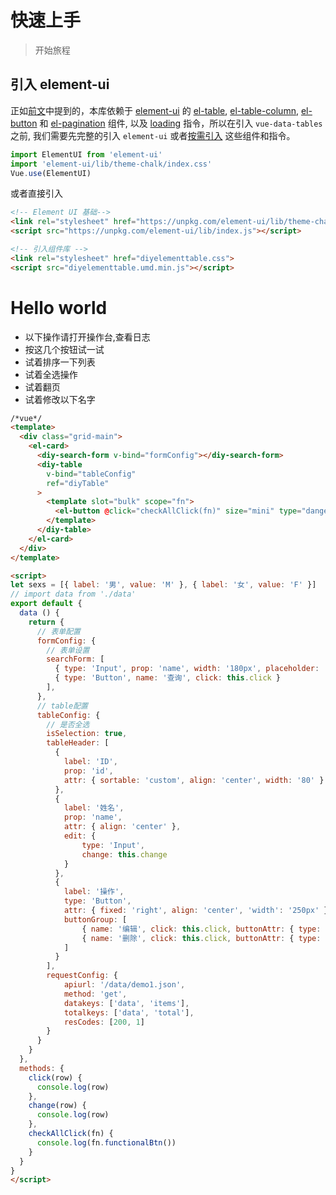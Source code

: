 # 快速上手
> 开始旅程


## 引入 element-ui
正如[前文](/zh-cn/?id=vue-data-tables)中提到的，本库依赖于 [element-ui](http://element.eleme.io/) 的 [el-table](http://element.eleme.io/#/zh-CN/component/table), [el-table-column](http://element.eleme.io/#/zh-CN/component/table#table-column-attributes), [el-button](http://element.eleme.io/#/zh-CN/component/button) 和 [el-pagination](http://element.eleme.io/#/zh-CN/component/pagination) 组件, 以及 [loading](https://element.eleme.io/#/zh-CN/component/loading) 指令，所以在引入 `vue-data-tables` 之前, 我们需要先完整的引入 `element-ui` 或者[按需引入](http://element.eleme.io/#/zh-CN/component/quickstart) 这些组件和指令。

```javascript
import ElementUI from 'element-ui'
import 'element-ui/lib/theme-chalk/index.css'
Vue.use(ElementUI)
```

或者直接引入

```html
<!-- Element UI 基础-->
<link rel="stylesheet" href="https://unpkg.com/element-ui/lib/theme-chalk/index.css">
<script src="https://unpkg.com/element-ui/lib/index.js"></script>

<!-- 引入组件库 -->
<link rel="stylesheet" href="diyelementtable.css">
<script src="diyelementtable.umd.min.js"></script>
```

# Hello world
* 以下操作请打开操作台,查看日志
* 按这几个按钮试一试
* 试着排序一下列表
* 试着全选操作
* 试着翻页
* 试着修改以下名字

```html
/*vue*/
<template>
  <div class="grid-main">
    <el-card>
      <diy-search-form v-bind="formConfig"></diy-search-form>
      <diy-table
        v-bind="tableConfig"
        ref="diyTable"
      >
        <template slot="bulk" scope="fn">
          <el-button @click="checkAllClick(fn)" size="mini" type="danger">删除</el-button>
        </template>
      </diy-table>
    </el-card>
  </div>
</template>

<script>
let sexs = [{ label: '男', value: 'M' }, { label: '女', value: 'F' }]
// import data from './data'
export default {
  data () {
    return {
      // 表单配置
      formConfig: {
        // 表单设置
        searchForm: [
          { type: 'Input', prop: 'name', width: '180px', placeholder: '请输入姓名...' },
          { type: 'Button', name: '查询', click: this.click }
        ],
      },
      // table配置
      tableConfig: {
        // 是否全选
        isSelection: true,
        tableHeader: [
          {
            label: 'ID',
            prop: 'id',
            attr: { sortable: 'custom', align: 'center', width: '80' }
          },
          {
            label: '姓名',
            prop: 'name',
            attr: { align: 'center' },
            edit: {
                type: 'Input',
                change: this.change
            }
          },
          {
            label: '操作',
            type: 'Button',
            attr: { fixed: 'right', align: 'center', 'width': '250px' },
            buttonGroup: [
                { name: '编辑', click: this.click, buttonAttr: { type: 'primary' } },
                { name: '删除', click: this.click, buttonAttr: { type: 'danger' } }
            ]
          }
        ],
        requestConfig: {
            apiurl: '/data/demo1.json',
            method: 'get',
            datakeys: ['data', 'items'],
            totalkeys: ['data', 'total'],
            resCodes: [200, 1]
        }
      }
    }
  },
  methods: {
    click(row) {
      console.log(row)
    },
    change(row) {
      console.log(row)
    },
    checkAllClick(fn) {
      console.log(fn.functionalBtn())
    }
  }
}
</script>

```
